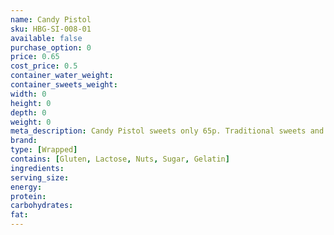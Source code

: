 ```yaml
---
name: Candy Pistol
sku: HBG-SI-008-01
available: false
purchase_option: 0
price: 0.65
cost_price: 0.5
container_water_weight: 
container_sweets_weight: 
width: 0
height: 0
depth: 0
weight: 0
meta_description: Candy Pistol sweets only 65p. Traditional sweets and more at Humbugs Confectionery Store. Specialists in satisfying your sweet tooth!
brand: 
type: [Wrapped]
contains: [Gluten, Lactose, Nuts, Sugar, Gelatin]
ingredients: 
serving_size: 
energy: 
protein: 
carbohydrates: 
fat: 
---
```

